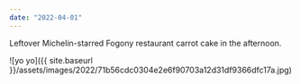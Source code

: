 ```yaml
---
date: "2022-04-01"
---
```


Leftover Michelin-starred Fogony restaurant carrot cake in the afternoon.

![yo yo]({{ site.baseurl }}/assets/images/2022/71b56cdc0304e2e6f90703a12d31df9366dfc17a.jpg)
